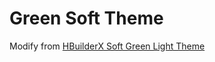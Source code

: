 # Green Soft Theme

Modify from [HBuilderX Soft Green Light Theme](https://marketplace.visualstudio.com/items?itemName=lninl.theme-hbuilderx-soft-green-light)
